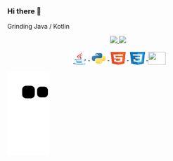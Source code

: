 ### Hi there 🚀

Grinding Java / Kotlin

<div align="center">
  <a href="https://github.com/LoxiasMegalos">
  <div display="flex">
    <img height="150em" src="https://github-readme-stats.vercel.app/api?username=LoxiasMegalos&show_icons=true&theme=highcontrast&include_all_commits=true&count_private=true"/>
    <img height="150em"  src="https://github-readme-stats.vercel.app/api/top-langs/?username=LoxiasMegalos&layout=compact&langs_count=7&theme=highcontrast"/>
  </div>
</div>

<div align="center" style="display: inline_block"><br>
  <img align="center" height="30" width="40" src="https://raw.githubusercontent.com/devicons/devicon/master/icons/java/java-original.svg">
  <img align="center" height="30" width="40" src="https://raw.githubusercontent.com/devicons/devicon/master/icons/python/python-original.svg">  
  <img align="center" height="30" width="40" src="https://raw.githubusercontent.com/devicons/devicon/master/icons/html5/html5-original.svg">
  <img align="center" height="30" width="40" src="https://raw.githubusercontent.com/devicons/devicon/master/icons/css3/css3-original.svg">
  <img align="center" height="30" width="40" src="https://cdn.jsdelivr.net/gh/devicons/devicon/icons/kotlin/kotlin-original.svg"> 
</div>


![snake gif](https://github.com/LoxiasMegalos/LoxiasMegalos/blob/output/github-contribution-grid-snake.svg)



